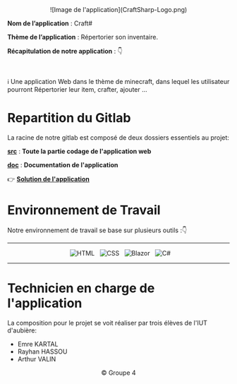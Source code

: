 <div align = center>
![Image de l'application](CraftSharp-Logo.png)
</div>

**Nom de l’application** : Craft#
</br>

**Thème de l’application** : Répertorier son inventaire.
</br>

**Récapitulation de notre application** : 👇

</br>

:information_source: Une application Web dans le thème de minecraft, dans lequel les utilisateur pourront Répertorier leur item, crafter, ajouter ...

# Repartition du Gitlab

La racine de notre gitlab est composé de deux dossiers essentiels au projet:

[**src**](src) : **Toute la partie codage de l'application web**

[**doc**](doc) : **Documentation de l'application**

👉 [**Solution de l'application**](src/CraftSharp/CraftSharp.sln)

# Environnement de Travail

Notre environnement de travail se base sur plusieurs outils :👇

<div align = center>

---

&nbsp; ![HTML](https://img.shields.io/badge/HTML-000?style=for-the-badge&logo=html5&logoColor=white&color=orange)
&nbsp; ![CSS](https://img.shields.io/badge/CSS-000?style=for-the-badge&logo=css3&logoColor=white&color=darkblue)
&nbsp; ![Blazor](https://img.shields.io/badge/Blazor-000?style=for-the-badge&logo=blazor&logoColor=white&color=purple)
&nbsp; ![C#](https://img.shields.io/badge/Csharp-000?style=for-the-badge&logo=csharp&logoColor=white&color=blue)

---

</div>

# Technicien en charge de l'application

La composition pour le projet se voit réaliser par trois élèves de l'IUT d'aubière:
- Emre KARTAL
- Rayhan HASSOU 
- Arthur VALIN 

<div align = center>
© Groupe 4
</div>